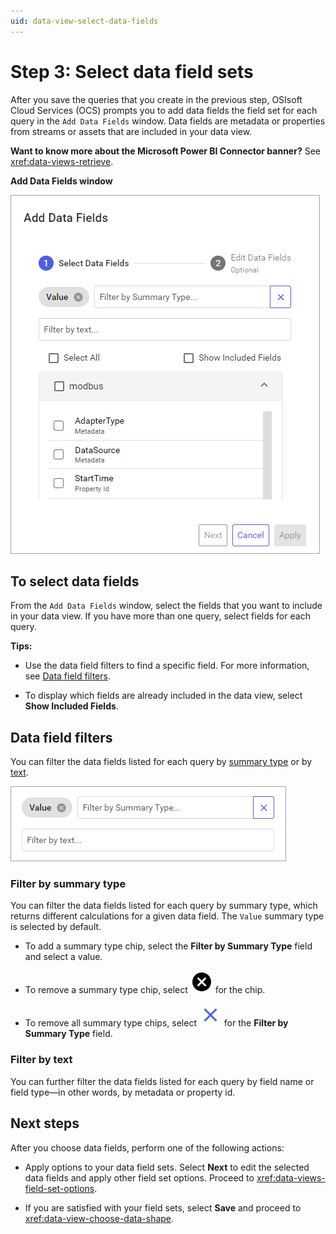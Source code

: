 ```yaml
---
uid: data-view-select-data-fields
---
```


# Step 3: Select data field sets

After you save the queries that you create in the previous step, OSIsoft Cloud Services (OCS) prompts you to add data fields the field set for each query in the `Add Data Fields` window. Data fields are metadata or properties from streams or assets that are included in your data view.

**Want to know more about the Microsoft Power BI Connector banner?** See <xref:data-views-retrieve>.

**Add Data Fields window**

![add data fields window](_images/add-data-fields.png)

## To select data fields

From the `Add Data Fields` window, select the fields that you want to include in your data view. If you have more than one query, select fields for each query.

**Tips:** 

- Use the data field filters to find a specific field. For more information, see [Data field filters](#data-field-filters).

- To display which fields are already included in the data view, select **Show Included Fields**.

## Data field filters

You can filter the data fields listed for each query by [summary type](#filter-by-summary-type) or by [text](#filter-by-text).

![add data fields filters](_images/add-data-fields-filter.png)

### Filter by summary type

You can filter the data fields listed for each query by summary type, which returns different calculations for a given data field. The `Value` summary type is selected by default.

- To add a summary type chip, select the **Filter by Summary Type** field and select a value.

- To remove a summary type chip, select ![alt](../../_icons/default/close-circle.svg) for the chip.

- To remove all summary type chips, select ![alt](../../_icons/branded/close.svg) for the **Filter by Summary Type** field.

### Filter by text

You can further filter the data fields listed for each query by field name or field type—in other words, by metadata or property id.

## Next steps

After you choose data fields, perform one of the following actions:

- Apply options to your data field sets. Select **Next** to edit the selected data fields and apply other field set options. Proceed to <xref:data-views-field-set-options>.

- If you are satisfied with your field sets, select **Save** and proceed to <xref:data-view-choose-data-shape>.